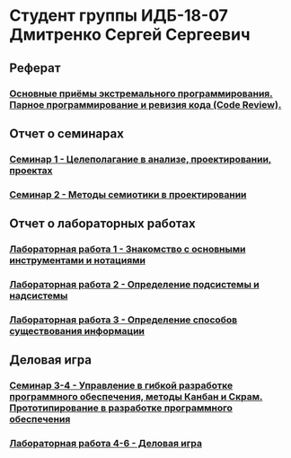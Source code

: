 # Студент группы ИДБ-18-07 Дмитренко Сергей Сергеевич

## Реферат

### [Основные приёмы экстремального программирования. Парное программирование и ревизия кода (Code Review).](https://github.com/stankin/design-part-1/wiki/exam05-5)

## Отчет о семинарах

### [Семинар 1 - Целеполагание в анализе, проектировании, проектах](https://github.com/stankin/design-part-1/wiki/sem1)
### [Семинар 2 - Методы семиотики в проектировании](https://github.com/stankin/design-part-1/wiki/sem2)

## Отчет о лабораторных работах

### [Лабораторная работа 1 - Знакомство с основными инструментами и нотациями](https://github.com/Lamysa/dmitrenko.github.io/wiki/%D0%9B%D0%B0%D0%B1%D0%BE%D1%80%D0%B0%D1%82%D0%BE%D1%80%D0%BD%D0%B0%D1%8F-%D1%80%D0%B0%D0%B1%D0%BE%D1%82%D0%B0-%E2%84%961)
### [Лабораторная работа 2 - Определение подсистемы и надсистемы](https://github.com/Lamysa/dmitrenko.github.io/wiki/%D0%9B%D0%B0%D0%B1%D0%BE%D1%80%D0%B0%D1%82%D0%BE%D1%80%D0%BD%D0%B0%D1%8F-%D1%80%D0%B0%D0%B1%D0%BE%D1%82%D0%B0-%E2%84%962)
### [Лабораторная работа 3 - Определение способов существования информации](https://github.com/Lamysa/dmitrenko.github.io/wiki/%D0%9B%D0%B0%D0%B1%D0%BE%D1%80%D0%B0%D1%82%D0%BE%D1%80%D0%BD%D0%B0%D1%8F-%D1%80%D0%B0%D0%B1%D0%BE%D1%82%D0%B0-%E2%84%963)

## Деловая игра

### [Семинар 3-4 - Управление в гибкой разработке программного обеспечения, методы Канбан и Скрам. Прототипирование в разработке программного обеспечения](https://github.com/Lamysa/dmitrenko.github.io/wiki/Отчет-о-разработке-приложения-Space-Discovery)

### [Лабораторная работа 4-6 - Деловая игра](https://github.com/Lamysa/dmitrenko.github.io/wiki/Лабораторная-работа-№4-6)
